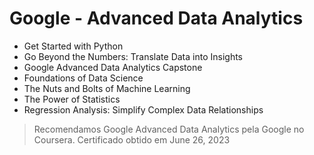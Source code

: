 #  Google - Advanced Data Analytics

* Get Started with Python
* Go Beyond the Numbers: Translate Data into Insights
* Google Advanced Data Analytics Capstone
* Foundations of Data Science
* The Nuts and Bolts of Machine Learning
* The Power of Statistics
* Regression Analysis: Simplify Complex Data Relationships


>Recomendamos Google Advanced Data Analytics pela Google no Coursera. Certificado obtido em June 26, 2023

